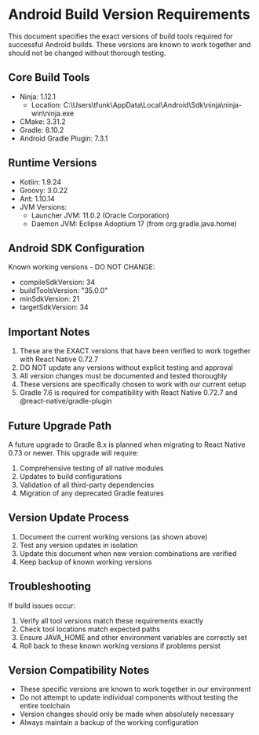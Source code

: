 # Android Build Version Requirements

This document specifies the exact versions of build tools required for successful Android builds. These versions are known to work together and should not be changed without thorough testing.

## Core Build Tools

- Ninja: 1.12.1
  - Location: C:\Users\tfunk\AppData\Local\Android\Sdk\ninja\ninja-win\ninja.exe
- CMake: 3.31.2
- Gradle: 8.10.2
- Android Gradle Plugin: 7.3.1

## Runtime Versions

- Kotlin: 1.9.24
- Groovy: 3.0.22
- Ant: 1.10.14
- JVM Versions:
  - Launcher JVM: 11.0.2 (Oracle Corporation)
  - Daemon JVM: Eclipse Adoptium 17 (from org.gradle.java.home)

## Android SDK Configuration

Known working versions - DO NOT CHANGE:
- compileSdkVersion: 34
- buildToolsVersion: "35.0.0"
- minSdkVersion: 21
- targetSdkVersion: 34

## Important Notes

1. These are the EXACT versions that have been verified to work together with React Native 0.72.7
2. DO NOT update any versions without explicit testing and approval
3. All version changes must be documented and tested thoroughly
4. These versions are specifically chosen to work with our current setup
5. Gradle 7.6 is required for compatibility with React Native 0.72.7 and @react-native/gradle-plugin

## Future Upgrade Path

A future upgrade to Gradle 8.x is planned when migrating to React Native 0.73 or newer. This upgrade will require:
1. Comprehensive testing of all native modules
2. Updates to build configurations
3. Validation of all third-party dependencies
4. Migration of any deprecated Gradle features

## Version Update Process

1. Document the current working versions (as shown above)
2. Test any version updates in isolation
3. Update this document when new version combinations are verified
4. Keep backup of known working versions

## Troubleshooting

If build issues occur:
1. Verify all tool versions match these requirements exactly
2. Check tool locations match expected paths
3. Ensure JAVA_HOME and other environment variables are correctly set
4. Roll back to these known working versions if problems persist

## Version Compatibility Notes

- These specific versions are known to work together in our environment
- Do not attempt to update individual components without testing the entire toolchain
- Version changes should only be made when absolutely necessary
- Always maintain a backup of the working configuration
